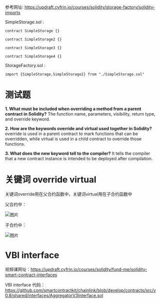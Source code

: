参考网址: https://updraft.cyfrin.io/courses/solidity/storage-factory/solidity-imports

SimpleStorage.sol :
```solidity
contract SimpleStorage {}

contract SimpleStorage2 {}

contract SimpleStorage3 {}

contract SimpleStorage4 {}
```

StorageFactory.sol :
```solidity
import {SimpleStorage,SimpleStorage2} from "./SimpleStorage.sol"
```
# 测试题
**1. What must be included when overriding a method from a parent contract in Solidity?** The function name, parameters, visibility, return type, and override keyword.

**2. How are the keywords override and virtual used together in Solidity?** override is used in a parent contract to mark functions that can be overridden, while virtual is used in a child contract to override those functions.

**3. What does the new keyword tell to the compiler?** It tells the compiler that a new contract instance is intended to be deployed after compilation.

# 关键词 override virtual
关键词override用在父合约函数中，关键词virtual用在子合约函数中

父合约中：

![图片](https://github.com/user-attachments/assets/f601277c-b5d7-4094-8f32-01b0f087fd95)

子合约中：

![图片](https://github.com/user-attachments/assets/917bf1b9-5afd-4b3c-aa6b-1f371e2f6c7f)

# VBI interface
视频课网址：https://updraft.cyfrin.io/courses/solidity/fund-me/solidity-smart-contract-interfaces

VBI interface 代码： https://github.com/smartcontractkit/chainlink/blob/develop/contracts/src/v0.8/shared/interfaces/AggregatorV3Interface.sol







